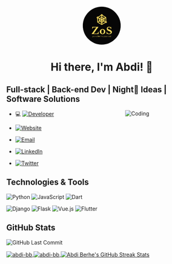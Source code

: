 <p align="center">
  <img src="./assets/images/logo.png" alt="Logo" width="100" height="100" style="border-radius: 50%;">
</p>

<h1 align="center"><strong>Hi there, I'm Abdi! 👋</strong></h1>

## Full-stack | Back-end Dev | Night🌙 Ideas | Software Solutions

<!--## About Me-->
<img align="right" alt='Coding' width="190" src="https://media0.giphy.com/media/xT9IgzoKnwFNmISR8I/200.webp?cid=ecf05e47h96oo2v1t578gjifa6hzp5ayz2cq61slz0owg0u7&ep=v1_gifs_search&rid=200.webp&ct=g">

- 💻 [![Developer](https://img.shields.io/badge/-Developer-000000?style=flat-square&logo=code&logoColor=white)](https://example.com)

- [![Website](https://img.shields.io/badge/-Website-41B883?style=flat-square&logo=vue.js&logoColor=white)](https://abdi-berhe.onrender.com)

- [![Email](https://img.shields.io/badge/-Email-D14836?style=flat-square&logo=gmail&logoColor=white)](mailto:abdiberhe@gmail.com)

- [![LinkedIn](https://img.shields.io/badge/-LinkedIn-0077B5?style=flat-square&logo=linkedin&logoColor=white)](https://linkedin.com/in/abdi-berhe)

- [![Twitter](https://img.shields.io/badge/-Twitter-1DA1F2?style=flat-square&logo=twitter&logoColor=white)](https://twitter.com/abdi_berhe)

## Technologies & Tools

![Python](https://img.shields.io/badge/-Python-3776AB?style=flat-square&logo=python&logoColor=white) ![JavaScript](https://img.shields.io/badge/-JavaScript-F7DF1E?style=flat-square&logo=javascript&logoColor=white) ![Dart](https://img.shields.io/badge/-Dart-0175C2?style=flat-square&logo=dart&logoColor=white)

![Django](https://img.shields.io/badge/-Django-092E20?style=flat-square&logo=django&logoColor=white) ![Flask](https://img.shields.io/badge/-Flask-000000?style=flat-square&logo=flask&logoColor=white) ![Vue.js](https://img.shields.io/badge/-Vue.js-4FC08D?style=flat-square&logo=vue.js&logoColor=white)
![Flutter](https://img.shields.io/badge/-Flutter-02569B?style=flat-square&logo=flutter&logoColor=white)

## GitHub Stats

![GitHub Last Commit](https://img.shields.io/github/last-commit/abdi-bb/abdi-bb?label=Last%20Commit)

<!-- Most Used Languages -->
<a href="https://git.io/streak-stats">
    <img align="center" src="https://github-readme-stats.vercel.app/api/top-langs?username=abdi-bb&layout=compact&hide_border=true&bg_color=1d1f21&text_color=ffffff&title_color=20d6fe&icon_color=20d6fe&width=350" alt="abdi-bb" />
</a>

<!-- GitHub Stats -->
<a href="https://git.io/streak-stats">
    <img align="center" src="https://github-readme-stats.vercel.app/api?username=abdi-bb&hide_border=true&bg_color=1d1f21&text_color=ffffff&title_color=20d6fe&icon_color=20d6fe&width=350" alt="abdi-bb" />
</a>

<!-- GitHub Streak Stats -->
<a href="https://git.io/streak-stats">
  <img align="center" src="https://github-readme-streak-stats.herokuapp.com?user=abdi-bb&hide_border=true&background=1d1f21&stroke=20d6fe&ring=20d6fe&fire=2191b2&dates=808080&currStreakNum=c9cacc&currStreakLabel=20d6fe&sideNums=c9cacc&sideLabels=2191b2" alt="Abdi Berhe's GitHub Streak Stats" />
</a>


<!-- ## My GitHub Projects

[![Project 1](https://github-readme-stats.vercel.app/api/pin/?username=abdi-bb&repo=project-1&show_owner=true)](https://github.com/abdi-bb/project-1)
[![Project 2](https://github-readme-stats.vercel.app/api/pin/?username=abdi-bb&repo=project-2&show_owner=true)](https://github.com/abdi-bb/project-2) -->
